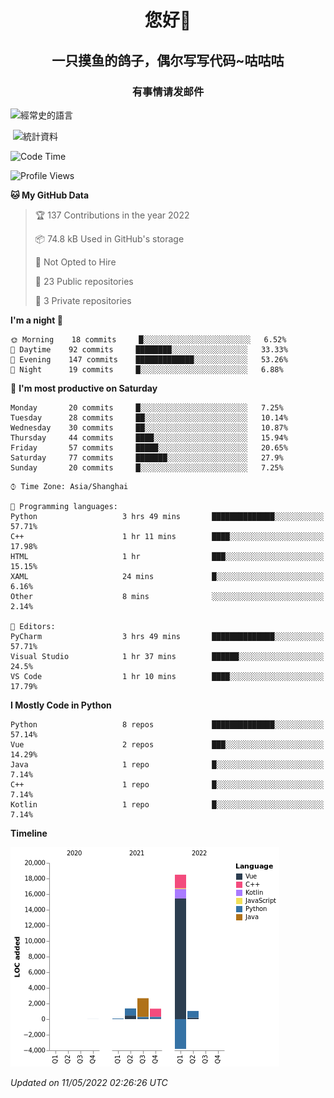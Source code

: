 

<!--
**kitUIN/kitUIN** is a ✨ _special_ ✨ repository because its `README.md` (this file) appears on your GitHub profile.

Here are some ideas to get you started:

- 🔭 I’m currently working on ...
- 🌱 I’m currently learning ...
- 👯 I’m looking to collaborate on ...
- 🤔 I’m looking for help with ...
- 💬 Ask me about ...
- 📫 How to reach me: ...
- 😄 Pronouns: ...
- ⚡ Fun fact: ...
-->
<h1 align="center">您好👋</h1>
<h2 align="center">一只摸鱼的鸽子，偶尔写写代码~咕咕咕</h2>
<h3 align="center">有事情请发邮件</h3>



<p><img align="center" src="https://github-readme-stats.vercel.app/api/top-langs?username=kitUIN&show_icons=true&theme=gruvbox&locale=cn&layout=compact" alt="經常史的語言" /></p>

<p>&nbsp;<img align="center" src="https://github-readme-stats.vercel.app/api?username=kitUIN&show_icons=true&theme=gruvbox&locale=cn" alt="統計資料" /></p>


<!--START_SECTION:waka-->
![Code Time](http://img.shields.io/badge/Code%20Time-496%20hrs%2058%20mins-blue)

![Profile Views](http://img.shields.io/badge/Profile%20Views-7-blue)

**🐱 My GitHub Data** 

> 🏆 137 Contributions in the year 2022
 > 
> 📦 74.8 kB Used in GitHub's storage 
 > 
> 🚫 Not Opted to Hire
 > 
> 📜 23 Public repositories 
 > 
> 🔑 3 Private repositories  
 > 
**I'm a night 🦉** 

```text
🌞 Morning    18 commits     █░░░░░░░░░░░░░░░░░░░░░░░░   6.52% 
🌆 Daytime    92 commits     ████████░░░░░░░░░░░░░░░░░   33.33% 
🌃 Evening    147 commits    █████████████░░░░░░░░░░░░   53.26% 
🌙 Night      19 commits     █░░░░░░░░░░░░░░░░░░░░░░░░   6.88%

```
📅 **I'm most productive on Saturday** 

```text
Monday       20 commits     █░░░░░░░░░░░░░░░░░░░░░░░░   7.25% 
Tuesday      28 commits     ██░░░░░░░░░░░░░░░░░░░░░░░   10.14% 
Wednesday    30 commits     ██░░░░░░░░░░░░░░░░░░░░░░░   10.87% 
Thursday     44 commits     ████░░░░░░░░░░░░░░░░░░░░░   15.94% 
Friday       57 commits     █████░░░░░░░░░░░░░░░░░░░░   20.65% 
Saturday     77 commits     ███████░░░░░░░░░░░░░░░░░░   27.9% 
Sunday       20 commits     █░░░░░░░░░░░░░░░░░░░░░░░░   7.25%

```


```text
⌚︎ Time Zone: Asia/Shanghai

💬 Programming languages: 
Python                   3 hrs 49 mins       ██████████████░░░░░░░░░░░   57.71% 
C++                      1 hr 11 mins        ████░░░░░░░░░░░░░░░░░░░░░   17.98% 
HTML                     1 hr                ███░░░░░░░░░░░░░░░░░░░░░░   15.15% 
XAML                     24 mins             █░░░░░░░░░░░░░░░░░░░░░░░░   6.16% 
Other                    8 mins              ░░░░░░░░░░░░░░░░░░░░░░░░░   2.14%

📝 Editors: 
PyCharm                  3 hrs 49 mins       ██████████████░░░░░░░░░░░   57.71% 
Visual Studio            1 hr 37 mins        ██████░░░░░░░░░░░░░░░░░░░   24.5% 
VS Code                  1 hr 10 mins        ████░░░░░░░░░░░░░░░░░░░░░   17.79%

```

**I Mostly Code in Python** 

```text
Python                   8 repos             ██████████████░░░░░░░░░░░   57.14% 
Vue                      2 repos             ███░░░░░░░░░░░░░░░░░░░░░░   14.29% 
Java                     1 repo              █░░░░░░░░░░░░░░░░░░░░░░░░   7.14% 
C++                      1 repo              █░░░░░░░░░░░░░░░░░░░░░░░░   7.14% 
Kotlin                   1 repo              █░░░░░░░░░░░░░░░░░░░░░░░░   7.14%

```


**Timeline**

![Chart not found](https://raw.githubusercontent.com/kitUIN/kitUIN/main/charts/bar_graph.png) 


 *Updated on 11/05/2022 02:26:26 UTC*
<!--END_SECTION:waka-->
